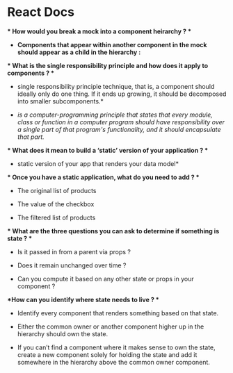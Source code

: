 # React Docs 


__* How would you break a mock into a component heirarchy ? *__
* **Components that appear within another component in the mock should appear as a child in the hierarchy :**



__* What is the single responsibility principle and how does it apply to components ? *__
* single responsibility principle  technique, that is, a component should ideally only do one thing. If it ends up growing, it should be decomposed into smaller subcomponents.*

* *is a computer-programming principle that states that every module, class or function in a computer program should have responsibility over a single part of that program's functionality, and it should encapsulate that part.*

__* What does it mean to build a ‘static’ version of your application ? *__
* static version of your app that renders your data model*

__* Once you have a static application, what do you need to add ? *__
* The original list of products

* The value of the checkbox

* The filtered list of products

__* What are the three questions you can ask to determine if something is state ? *__
* Is it passed in from a parent via props ?

* Does it remain unchanged over time ?

* Can you compute it based on any other state or props in your component ?

__*How can you identify where state needs to live ? *__
* Identify every component that renders something based on that state.


* Either the common owner or another component higher up in the hierarchy should own the state.

* If you can’t find a component where it makes sense to own the state, create a new component solely for holding the state and add it somewhere in the hierarchy above the common owner component.